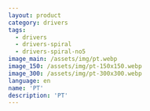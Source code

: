 ```yaml
---
layout: product
category: drivers
tags:
  - drivers
  - drivers-spiral
  - drivers-spiral-no5
image_main: /assets/img/pt.webp
image_150: /assets/img/pt-150x150.webp
image_300: /assets/img/pt-300x300.webp
language: en
name: 'PT'
description: 'PT'
---
```

